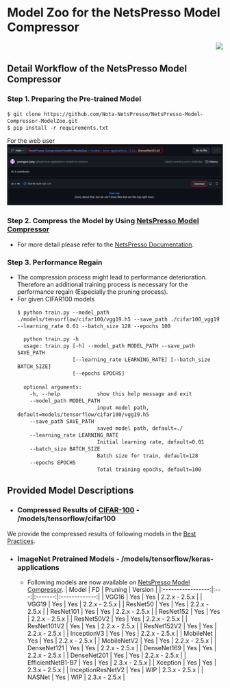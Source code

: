 # Model Zoo for the NetsPresso Model Compressor

<div align=right>
  <a href="https://hits.seeyoufarm.com"><img src="https://hits.seeyoufarm.com/api/count/incr/badge.svg?url=https%3A%2F%2Fgithub.com%2FNota-NetsPresso%2FNetsPresso-CompressionToolkit-ModelZoo%2Fblob%2Fmain%2FREADME.md&count_bg=%23368EEB&title_bg=%23555555&icon=&icon_color=%23E7E7E7&title=hits&edge_flat=false"/></a>
</div>

## Detail Workflow of the NetsPresso Model Compressor

### Step 1. Preparing the Pre-trained Model
  ```shell
  $ git clone https://github.com/Nota-NetsPresso/NetsPresso-Model-Compressor-ModelZoo.git
  $ pip install -r requirements.txt
  ```

  For the web user
  <a target="_blank" href="/imgs/web_user_1.png">
    <img src="/imgs/web_user_1.png" alt="web_user">
  </a>

### Step 2. Compress the Model by Using [NetsPresso Model Compressor](https://compression.netspresso.ai/)

  * For more detail please refer to the [NetsPresso Documentation](https://docs.netspresso.ai/docs).


### Step 3. Performance Regain
  * The compression process might lead to performance deterioration. Therefore an additional training process is necessary for the performance regain (Especially the pruning process).
  * For given CIFAR100 models
    ```shell
    $ python train.py --model_path ./models/tensorflow/cifar100/vgg19.h5 --save_path ./cifar100_vgg19 --learning_rate 0.01 --batch_size 128 --epochs 100
    ```
    ```
      python train.py -h
      usage: train.py [-h] --model_path MODEL_PATH --save_path SAVE_PATH
                      [--learning_rate LEARNING_RATE] [--batch_size BATCH_SIZE]
                      [--epochs EPOCHS]
    
      optional arguments:
        -h, --help            show this help message and exit
        --model_path MODEL_PATH
                              input model path, default=models/tensorflow/cifar100/vgg19.h5
        --save_path SAVE_PATH
                              saved model path, default=./
        --learning_rate LEARNING_RATE
                              Initial learning rate, default=0.01
        --batch_size BATCH_SIZE
                              Batch size for train, default=128
        --epochs EPOCHS       
                              Total training epochs, default=100
    ```

## Provided Model Descriptions

* ### Compressed Results of [CIFAR-100](https://www.cs.toronto.edu/~kriz/cifar.html) - /models/tensorflow/cifar100

  <!-- |    Network   |     Type    |    Acc (%)    |    FLOPs (M)    |   Params (M)  | Model Size (MB) |
  |:------------:|:-----------:|:-------------:|:---------------:|:-------------:|:---------------:|
  |     VGG19    |   Original  |     72.28     |      796.79     |     20.09     |      80.57      |
  |              | Nota-Simple | 71.13 (-1.15) |  132.20 (6.03x) | 1.17 (17.13x) |  5.00 (16.13x)  |
  |              | Nota-Search | 71.14 (-1.14) |  100.09 (7.96x) | 0.66 (30.38x) |  2.96 (27.23x)  |
  |   ResNet50   |   Original  |     78.03     |     2596.06     |     23.71     |      95.55      |
  |              | Nota-Simple | 76.92 (-1.11) |  613.43 (4.23x) |  2.64 (8.99x) |   11.51 (8.3x)  |
  |              | Nota-Search |  76.63 (-1.4) | 224.70 (11.55x) | 2.17 (10.91x) |  9.54 (10.02x)  |
  | MobileNet V1 |   Original  |     66.68     |      92.90      |      3.31     |      13.59      |
  |              | Nota-Simple | 66.32 (-0.36) |  26.09 (3.56x)  |  0.53 (6.24x) |   2.52 (5.4x)   |
  |              | Nota-Search | 66.11 (-0.57) |  17.90 (5.19x)  |  0.35 (9.35x) |   1.78 (7.66x)  | -->

We provide the compressed results of following models in the [Best Practices](https://github.com/Nota-NetsPresso/NetsPresso-Model-Compressor-ModelZoo/tree/main/best_practices#tf-keras).

* ### ImageNet Pretrained Models - /models/tensorflow/keras-applications
  * Following models are now available on [NetsPresso Model Compressor](https://compression.netspresso.ai/).
    |       Model       |  FD | Pruning |    Version    |
    |:-----------------:|:---:|:-------:|:-------------:|
    |       VGG16       | Yes |   Yes   | 2.2.x - 2.5.x |
    |       VGG19       | Yes |   Yes   | 2.2.x - 2.5.x |
    |      ResNet50     | Yes |   Yes   | 2.2.x - 2.5.x |
    |     ResNet101     | Yes |   Yes   | 2.2.x - 2.5.x |
    |     ResNet152     | Yes |   Yes   | 2.2.x - 2.5.x |
    |     ResNet50V2    | Yes |   Yes   | 2.2.x - 2.5.x |
    |    ResNet101V2    | Yes |   Yes   | 2.2.x - 2.5.x |
    |    ResNet152V2    | Yes |   Yes   | 2.2.x - 2.5.x |
    |    InceptionV3    | Yes |   Yes   | 2.2.x - 2.5.x |
    |     MobileNet     | Yes |   Yes   | 2.2.x - 2.5.x |
    |    MobileNetV2    | Yes |   Yes   | 2.2.x - 2.5.x |
    |    DenseNet121    | Yes |   Yes   | 2.2.x - 2.5.x |
    |    DenseNet169    | Yes |   Yes   | 2.2.x - 2.5.x |
    |    DenseNet201    | Yes |   Yes   | 2.2.x - 2.5.x |
    | EfficientNetB1-B7 | Yes |   Yes   | 2.3.x - 2.5.x |
    |      Xception     | Yes |   Yes   | 2.3.x - 2.5.x |
    | InceptionResNetV2 | Yes |   WIP   | 2.3.x - 2.5.x |
    |       NASNet      | Yes |   WIP   | 2.3.x - 2.5.x |
